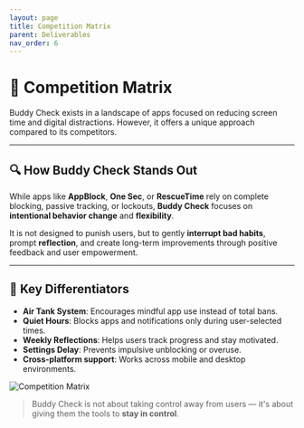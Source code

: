 ```yaml
---
layout: page
title: Competition Matrix
parent: Deliverables
nav_order: 6
---
```


# 🥇 Competition Matrix

Buddy Check exists in a landscape of apps focused on reducing screen time and digital distractions. However, it offers a unique approach compared to its competitors.

---

## 🔍 How Buddy Check Stands Out

While apps like **AppBlock**, **One Sec**, or **RescueTime** rely on complete blocking, passive tracking, or lockouts, **Buddy Check** focuses on **intentional behavior change** and **flexibility**. 

It is not designed to punish users, but to gently **interrupt bad habits**, prompt **reflection**, and create long-term improvements through positive feedback and user empowerment.

---

## 🧩 Key Differentiators

- **Air Tank System**: Encourages mindful app use instead of total bans.
- **Quiet Hours**: Blocks apps and notifications only during user-selected times.
- **Weekly Reflections**: Helps users track progress and stay motivated.
- **Settings Delay**: Prevents impulsive unblocking or overuse.
- **Cross-platform support**: Works across mobile and desktop environments.

![Competition Matrix](../assets/competition-matrix.png)

> Buddy Check is not about taking control away from users — it's about giving them the tools to **stay in control**.
